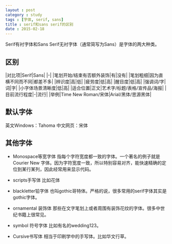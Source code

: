 ```yaml
---
layout : post
category : study
tags : [字体, serif, sans]
title : serif和sans serif的区别
date : 2015-02-18
---
```


Serif有衬字体和Sans Serif无衬字体（通常简写为Sans）是字体的两大种类。

## 区别

|对比项|Serif|Sans|
|-|
|笔划开始/结束有否额外装饰|有|没有|
|笔划粗细|因为直横不同而不同|都差不多|
|辨识度|高|低|
|疲劳度|低|高|
|醒目度|低|高|
|强调词/字|词|字|
|小字体场景清晰度|低|高|
|适合位置|正文|艺术字/标题/表格/宣传品/海报|
|目前流行程度|-|流行|
|举例|Time New Roman/宋体|Arial/黑体/思源黑体|

## 默认字体

英文Windows：Tahoma
中文网页：宋体

## 其他字体
- Monospace等宽字体
指每个字符宽度都一致的字体。一个著名的例子就是 Courier New 字体。因为字符宽度一致，所以特别容易对齐，能快速精确的定位到某行某列，因此经常用来显示代码。

- scripts手写体
比如花体

- blackletter铅字体
也叫gothic哥特体。严格的说，很多常用的serif字体其实是gothic字体。

- ornamental 装饰体
那些在文字笔划上或者周围有装饰花纹的字体。很多中世纪书籍上很常见。

- symbol 符号字体
比如有名的wedding123。

- Cursive书写体
相当于印刷学中的手写体。比如华文行草。
